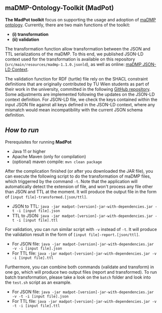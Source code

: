 maDMP-Ontology-Toolkit (MadPot)
--

**The MadPot toolkit** focus on supporting the usage and adoption of [maDMP ontology](http://semantics.id/madmp/terms/index-en.html).
Currently, there are two main functions of the toolkit: 
* **(i) transformation** 
* **(ii) validation**

The transformation function allow transformation between the JSON and TTL serializations of the maDMP. 
To this end, we published JSON-LD context used for the transformation is available on this repository (`src/main/resources/madmp-1.1.0.jsonld`), as well as online: [maDMP JSON-LD Context](http://semantics.id/madmp/context.jsonld).

The validation function for RDF (turtle) file rely on the SHACL constraint definitions that are originally contributed by TU Wien students as part of their work in the university, committed in the following [GitHub repository](https://github.com/Dzeri96/DCSO-SHACL). 
Some adjustments are implemented following the updates on the JSON-LD context definition.
For JSON-LD file, we check the keys contained within the input JSON file against all keys defined in the JSON-LD context, where any mismatch would mean incompatibility with the current JSON schema definition.

## _How to run_

Prerequisites for running **MadPot**
* Java 11 or higher
* Apache Maven (only for compilation)
* (optional) maven compile: `mvn clean package`

After the complication finished (or after you downloaded the JAR file), 
you can execute the following script to do the transformation of maDMP files, which triggerred by the command `-t`.
Note that the application will automatically detect the extension of file, and won't process any file other than JSON and TTL at the moment.
It will produce the output file in the form of `[input file]-transformed.[json/ttl]`.

* JSON to TTL: `java -jar madpot-[version]-jar-with-dependencies.jar -t -i [input file].json`
* TTL to JSON: `java -jar madpot-[version]-jar-with-dependencies.jar -t -i [input file].ttl`

For validation, you can run similar script with `-v` instead of `-t`.
It will produce the validation result in the form of `[input file]-report.[json/ttl]`.
* For JSON file: `java -jar madpot-[version]-jar-with-dependencies.jar -v -i [input file].json`
* For TTL file: `java -jar madpot-[version]-jar-with-dependencies.jar -v -i [input file].ttl`

Furthermore, you can combine both commands (validate and transform) in one go, which will produce two output files (report and transformed).
To run batch transformation, please take a look on the `batch` folder and look into the `test.sh` script as an example.

* For JSON file: `java -jar madpot-[version]-jar-with-dependencies.jar -v -t -i [input file].json`
* For TTL file: `java -jar madpot-[version]-jar-with-dependencies.jar -v -t -i [input file].ttl`

